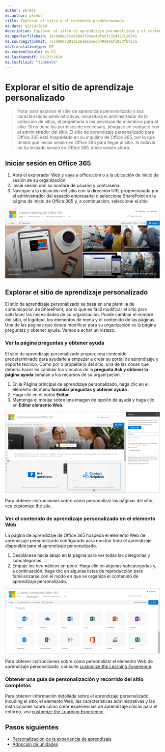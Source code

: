 ```yaml
---
author: pkrebs
ms.author: pkrebs
title: Explorar el sitio y el contenido predeterminado
ms.date: 02/10/2019
description: Explorar el sitio de aprendizaje personalizado y el contenido predeterminado
ms.openlocfilehash: 1dc8a0e27cad6843799ec4dfed3c324327c20741
ms.sourcegitcommit: 775d6807291ab263eea5ec649d9aaf1933fb41ca
ms.translationtype: MT
ms.contentlocale: es-ES
ms.lasthandoff: 04/23/2019
ms.locfileid: "32056456"
---
```

# <a name="explore-the-custom-learning-site"></a>Explorar el sitio de aprendizaje personalizado

> Nota: para explorar el sitio de aprendizaje personalizado y sus características administrativas, necesitará el administrador de la colección de sitios, el propietario o los permisos de miembros para el sitio. Si no tiene los permisos de neccesary, póngase en contacto con el administrador del sitio. El sitio de aprendizaje personalizado para Office 365 está hospedado en su inquilino de Office 365, por lo que tendrá que iniciar sesión en Office 365 para llegar al sitio. Si todavía no ha iniciado sesión en Office 365, inicie sesión ahora. 

## <a name="sign-in-to-office-365"></a>Iniciar sesión en Office 365 

1.  Abra el explorador Web y vaya a office.com o a la ubicación de inicio de sesión de su organización. 
2.  Inicie sesión con su nombre de usuario y contraseña.
3.  Navegue a la ubicación del sitio con la dirección URL proporcionada por el administrador del espacio empresarial o seleccione SharePoint en la página de inicio de Office 365 y, a continuación, seleccione el sitio. 

![CG-Introducing. png](media/cg-introducing.png)

## <a name="explore-the-custom-learning-site"></a>Explorar el sitio de aprendizaje personalizado

El sitio de aprendizaje personalizado se basa en una plantilla de comunicación de SharePoint, por lo que es fácil modificar el sitio para satisfacer las necesidades de su organización. Puede cambiar el nombre del sitio, el logotipo, los elementos de menú y el contenido de las páginas. Una de las páginas que desea modificar para su organización es la página preguntas y obtener ayuda. Vamos a echar un vistazo.

### <a name="view-the-ask-questions-and-get-help-page"></a>Ver la página preguntas y obtener ayuda

El sitio de aprendizaje personalizado proporciona contenido predeterminado para ayudarle a empezar a crear su portal de aprendizaje y soporte técnico. Como por o propietario del sitio, una de las cosas que debería hacer es cambiar los vínculos de la **pregunta Ask y obtener la página ayuda** señalan a los recursos de su organización. 

1.  En la Página principal de aprendizaje personalizado, haga clic en el elemento de menú **formular preguntas y obtener ayuda** .
2.  Haga clic en el botón **Editar**.
3.  Mantenga el mouse sobre una imagen de opción de ayuda y haga clic en **Editar elemento Web**.

![CG-Edithelp. png](media/cg-edithelp.png)

Para obtener instrucciones sobre cómo personalizar las páginas del sitio, vea [customize the site](custom_edithelp.md).

### <a name="view-the-custom-learning-content-in-the-web-part"></a>Ver el contenido de aprendizaje personalizado en el elemento Web
La página de aprendizaje de Office 365 hospeda el elemento Web de aprendizaje personalizado configurado para mostrar todo el aprendizaje disponible para el aprendizaje personalizado. 

1. Desplácese hacia abajo en la página para ver todas las categorías y subcategorías.
2. Empuje los neumáticos un poco. Haga clic en algunas subcategorías y, a continuación, haga clic en algunas listas de reproducción para familiarizarse con el modo en que se organiza el contenido de aprendizaje personalizado. 

![CG-gotoall. png](media/cg-gotoall.png)

Para obtener instrucciones sobre cómo personalizar el elemento Web de aprendizaje personalizado, consulte [customize the Learning Experience](custom_overview.md).

### <a name="get-a-complete-site-tour-and-customization-guidance"></a>Obtener una guía de personalización y recorrido del sitio completos
Para obtener información detallada sobre el aprendizaje personalizado, incuding el sitio, el elemento Web, las características administrativas y las instrucciones sobre cómo crear experiencias de aprendizaje únicas para el entorno, vea [customize the Learning Experience](custom_overview.md) .

## <a name="next-steps"></a>Pasos siguientes
- [Personalización de la experiencia de aprendizaje](custom_overview.md)
- [Adopción de unidades](driveadoption.md) 
